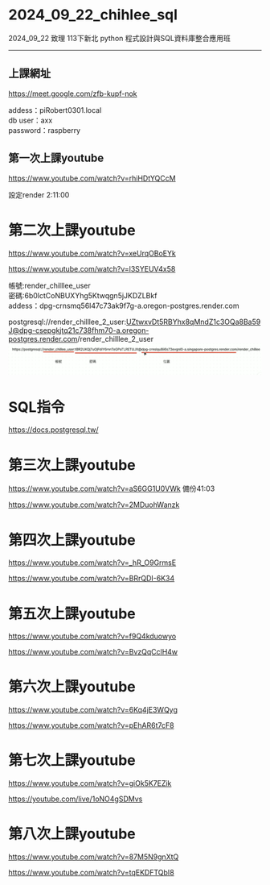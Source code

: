 # __2024_09_22_chihlee_sql__
2024_09_22 致理 113下新北 python 程式設計與SQL資料庫整合應用班

---

## 上課網址
https://meet.google.com/zfb-kupf-nok

addess：piRobert0301.local  
db user：axx  
password：raspberry  


## 第一次上課youtube
https://www.youtube.com/watch?v=rhiHDtYQCcM

設定render 2:11:00

# 第二次上課youtube
https://www.youtube.com/watch?v=xeUrqOBoEYk

https://www.youtube.com/watch?v=l3SYEUV4x58

帳號:render_chilllee_user  
密碼:6b0lctCoNBUXYhg5Ktwqgn5jJKDZLBkf  
addess：dpg-crnsmq56l47c73ak9f7g-a.oregon-postgres.render.com  

postgresql://render_chilllee_2_user:UZtwxvDt5RBYhx8qMndZ1c3OQa8Ba59J@dpg-csepgkjtq21c738fhm70-a.oregon-postgres.render.com/render_chilllee_2_user
![alt text](image-1.png)

# SQL指令
https://docs.postgresql.tw/

# 第三次上課youtube

https://www.youtube.com/watch?v=aS6GG1U0VWk
備份41:03

https://www.youtube.com/watch?v=2MDuohWanzk

# 第四次上課youtube

https://www.youtube.com/watch?v=_hR_O9GrmsE

https://www.youtube.com/watch?v=BRrQDI-6K34

# 第五次上課youtube

https://www.youtube.com/watch?v=f9Q4kduowyo

https://www.youtube.com/watch?v=BvzQqCclH4w

# 第六次上課youtube

https://www.youtube.com/watch?v=6Kq4jE3WQyg

https://www.youtube.com/watch?v=pEhAR6t7cF8

# 第七次上課youtube
https://www.youtube.com/watch?v=giOk5K7EZik

https://youtube.com/live/1oNO4gSDMvs

# 第八次上課youtube
https://www.youtube.com/watch?v=87M5N9gnXtQ


https://www.youtube.com/watch?v=tqEKDFTQbI8